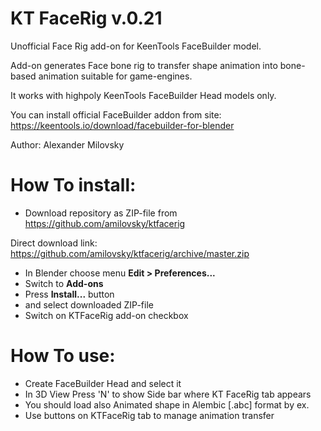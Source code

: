 # KT FaceRig v.0.21
Unofficial Face Rig add-on for KeenTools FaceBuilder model.

Add-on generates Face bone rig to transfer shape animation 
into bone-based animation suitable for game-engines.

It works with highpoly KeenTools FaceBuilder Head models only.

You can install official FaceBuilder addon from site:
https://keentools.io/download/facebuilder-for-blender

Author: Alexander Milovsky

# How To install:
- Download repository as ZIP-file from
https://github.com/amilovsky/ktfacerig

Direct download link:
https://github.com/amilovsky/ktfacerig/archive/master.zip

- In Blender choose menu **Edit > Preferences...** 
- Switch to **Add-ons**
- Press **Install...** button 
- and select downloaded ZIP-file
- Switch on KTFaceRig add-on checkbox

# How To use:
- Create FaceBuilder Head and select it
- In 3D View Press 'N' to show Side bar where KT FaceRig tab appears
- You should load also Animated shape in Alembic \[.abc\] format by ex.
- Use buttons on KTFaceRig tab to manage animation transfer 
